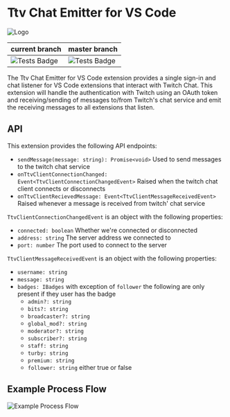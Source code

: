 # Ttv Chat Emitter for VS Code

![Logo](./resources/icon-96.png)

current branch|master branch
---|---
![Tests Badge][currentbadge]|![Tests Badge][masterbadge]

The Ttv Chat Emitter for VS Code extension provides a single sign-in and chat listener for VS Code extensions that interact with Twitch Chat. This extension will handle the authentication with Twitch using an OAuth token and receiving/sending of messages to/from Twitch's chat service and emit the receiving messages to all extensions that listen.

## API

This extension provides the following API endpoints:

- `sendMessage(message: string): Promise<void>` Used to send messages to the twitch chat service
- `onTtvClientConnectionChanged: Event<TtvClientConnectionChangedEvent>` Raised when the twitch chat client connects or disconnects
- `onTtvClientRecievedMessage: Event<TtvClientMessageReceivedEvent>` Raised whenever a message is received from twitch' chat service

`TtvClientConnectionChangedEvent` is an object with the following properties:

- `connected: boolean` Whether we're connected or disconnected
- `address: string` The server address we connected to
- `port: number` The port used to connect to the server

`TtvClientMessageReceivedEvent` is an object with the following properties:

- `username: string`
- `message: string`
- `badges: IBadges` with exception of `follower` the following are only present if they user has the badge
  - `admin?: string`
  - `bits?: string`
  - `broadcaster?: string`
  - `global_mod?: string`
  - `moderator?: string`
  - `subscriber?: string`
  - `staff: string`
  - `turby: string`
  - `premium: string`
  - `follower: string` either true or false

## Example Process Flow

![Example Process Flow](./resources/example-flow.png)

[currentbadge]: https://github.com/parithon/vscode-ttvchat-emitter/workflows/Tests/badge.svg
[masterbadge]: https://github.com/parithon/vscode-ttvchat-emitter/workflows/Tests/badge.svg?branch=master